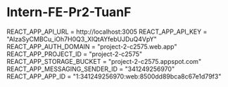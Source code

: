 # Intern-FE-Pr2-TuanF
REACT_APP_API_URL = http://localhost:3005
REACT_APP_API_KEY = "AIzaSyCMBCu_iOh7H0Q3_XlQtAYfebUJDuQ4VpY"
REACT_APP_AUTH_DOMAIN = "project-2-c2575.web.app"
REACT_APP_PROJECT_ID = "project-2-c2575"
REACT_APP_STORAGE_BUCKET = "project-2-c2575.appspot.com"
REACT_APP_MESSAGING_SENDER_ID = "341249256970"
REACT_APP_APP_ID = "1:341249256970:web:8500dd89bca8c67e1d79f3"
